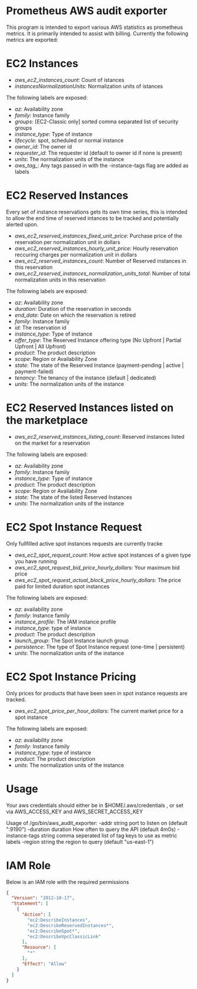 # Prometheus AWS audit exporter

This program is intended to export various AWS statistics as prometheus
metrics. It is primarily intended to assist with billing. Currently the
following metrics are exported:

# EC2 Instances

 - *aws_ec2_instances_count*: Count of istances
 - *instancesNormalizationUnits*: Normalization units of istances

The following labels are exposed:

 - *az*: Availability zone
 - *family*: Instance family
 - *groups*: [EC2-Classic only] sorted comma separated list of security groups
 - *instance_type*: Type of instance
 - *lifecycle*: spot, scheduled or normal instance
 - *owner_id*: The owner id
 - *requester_id*: The requester id (default to owner id if none is present)
 - *units*: The normalization units of the instance
 - *aws_tag_*: Any tags passed in with the -instance-tags flag are added as labels

# EC2 Reserved Instances
Every set of instance reservations gets its own time series, this is intended to allow
the end time of reserved intances to be tracked and potentially alerted upon.

 - *aws_ec2_reserved_instances_fixed_unit_price*: Purchase price of the reservation per normalization unit in dollars
 - *aws_ec2_reserved_instances_hourly_unit_price*: Hourly reservation reccuring charges per normalization unit in dollars
 - *aws_ec2_reserved_instances_count*: Number of Reserved instances in this reservation
 - *aws_ec2_reserved_instances_normalization_units_total*: Number of total normalization units in this reservation

The following labels are exposed:

 - *az*: Availability zone
 - *duration*: Duration of the reservation in seconds
 - *end_date*: Date on which the reservation is retired
 - *family*: Instance family
 - *id*: The reservation id
 - *instance_type*: Type of instance
 - *offer_type*: The Reserved Instance offering type (No Upfront | Partial Upfront | All Upfront)
 - *product*: The product description
 - *scope*: Region or Availability Zone
 - *state*: The state of the Reserved Instance (payment-pending | active | payment-failed)
 - *tenancy*: The tenancy of the instance (default | dedicated)
 - *units*: The normalization units of the instance

# EC2 Reserved Instances listed on the marketplace

 - *aws_ec2_reserved_instances_listing_count*: Reserved instances listed on the market for a reservation

The following labels are exposed:

 - *az*: Availability zone
 - *family*: Instance family
 - *instance_type*: Type of instance
 - *product*: The product description
 - *scope*: Region or Availability Zone
 - *state*: The state of the listed Reserved Instances
 - *units*: The normalization units of the instance

# EC2 Spot Instance Request

Only fullfilled active spot instances requests are currently tracke

 - *aws_ec2_spot_request_count*: How active spot instances of a given type you have running
 - *aws_ec2_spot_request_bid_price_hourly_dollars*: Your maximum bid price
 - *aws_ec2_spot_request_actual_block_price_hourly_dollars*: The price paid for limited duration spot instances

The following labels are exposed:

 - *az*: availability zone
 - *family*: Instance family
 - *instance_profile*: The IAM instance profile
 - *instance_type*: type of instance
 - *product*: The product description
 - *launch_group*: The Spot Instance launch group
 - *persistence*: The type of Spot Instance request (one-time | persistent)
 - *units*: The normalization units of the instance

# EC2 Spot Instance Pricing

Only prices for products that have been seen in spot instance requests are tracked.

 - *aws_ec2_spot_price_per_hour_dollars*: The current market price for a spot instance

The following labels are exposed:

 - *az*: availability zone
 - *family*: Instance family
 - *instance_type*: type of instance
 - *product*: The product description
 - *units*: The normalization units of the instance

# Usage

  Your aws credentials should either be in $HOME/.aws/credentials , or set via AWS\_ACCESS\_KEY and AWS\_SECRET\_ACCESS\_KEY

  Usage of /go/bin/aws_audit_exporter:
  -addr string
        port to listen on (default ":9190")
  -duration duration
        How often to query the API (default 4m0s)
  -instance-tags string
        comma seperated list of tag keys to use as metric labels
  -region string
        the region to query (default "us-east-1")

# IAM Role

Below is an IAM role with the required permissions

```json
{
  "Version": "2012-10-17",
  "Statement": [
    {
      "Action": [
        "ec2:DescribeInstances",
        "ec2:DescribeReservedInstances*",
        "ec2:DescribeSpot*",
        "ec2:DescribeVpcClassicLink"
      ],
      "Resource": [
        "*"
      ],
      "Effect": "Allow"
    }
  ]
}
```
